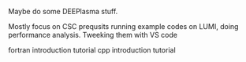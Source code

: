 Maybe do some DEEPlasma stuff. 

Mostly focus on CSC prequsits
running example codes on LUMI, doing performance analysis. Tweeking them with VS code

fortran introduction tutorial 
cpp introduction tutorial





